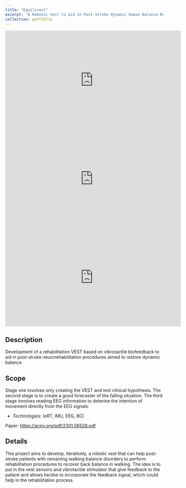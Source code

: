 ```yaml
---
title: "Equilivest"
excerpt: "A Robotic Vest to aid in Post-Stroke Dynamic Human Balance Rehabilitation"
collection: portfolio
---
```


<iframe width="560" height="315" src="https://www.youtube.com/embed/lDFfJe24jMk" title="YouTube video player" frameborder="0" allow="accelerometer; autoplay; clipboard-write; encrypted-media; gyroscope; picture-in-picture; web-share" allowfullscreen></iframe>

<iframe width="560" height="315" src="https://www.youtube.com/embed/u5cruA-9gOQ" title="YouTube video player" frameborder="0" allow="accelerometer; autoplay; clipboard-write; encrypted-media; gyroscope; picture-in-picture; web-share" allowfullscreen></iframe>

<iframe width="560" height="315" src="https://www.youtube.com/embed/RbqKSnCp73A" title="YouTube video player" frameborder="0" allow="accelerometer; autoplay; clipboard-write; encrypted-media; gyroscope; picture-in-picture; web-share" allowfullscreen></iframe>


## Description 

Development of a rehabilitation VEST based on vibrotactile biofeedback to aid in post-stroke neurorehabilitation procedures aimed to restore dynamic balance.

## Scope
Stage one involves only creating the VEST and test clinical hypothesis.  The second stage is to create a good forecaster of the falling situation.  The third stage involves reading EEG information to deterine the intention of movement directly from the EEG signals.

* *Technologies*: IoRT, IMU, EEG, BCI

Paper: https://arxiv.org/pdf/2301.06528.pdf

## Details 

This project aims to develop, iteratively, a robotic vest that can help post-stroke patients with remaining walking balance disorders to perform rehabilitation procedures to recover back balance in walking.  The idea is to put in the vest sensors and vibrotactile stimulator that give feedback to the patient and allows he/she to incorporate the feedback signal, which could help in the rehabilitation process.





